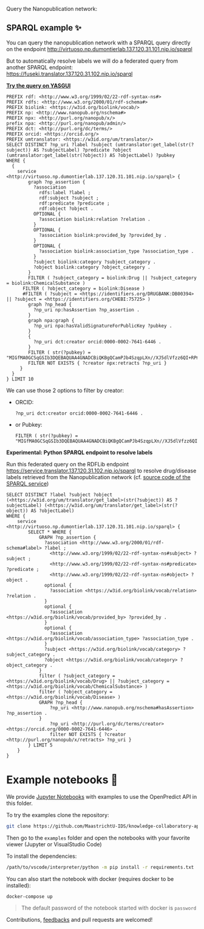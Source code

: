 Query the Nanopublication network:

## SPARQL example ✨️

You can query the nanopublication network with a SPARQL query directly on the endpoint http://virtuoso.np.dumontierlab.137.120.31.101.nip.io/sparql

But to automatically resolve labels we will do a federated query from another SPARQL endpoint: https://fuseki.translator.137.120.31.102.nip.io/sparql

**<a href="https://yasgui.triply.cc/#query=PREFIX%20rdf%3A%20%3Chttp%3A%2F%2Fwww.w3.org%2F1999%2F02%2F22-rdf-syntax-ns%23%3E%0APREFIX%20rdfs%3A%20%3Chttp%3A%2F%2Fwww.w3.org%2F2000%2F01%2Frdf-schema%23%3E%0APREFIX%20biolink%3A%20%3Chttps%3A%2F%2Fw3id.org%2Fbiolink%2Fvocab%2F%3E%0APREFIX%20np%3A%20%3Chttp%3A%2F%2Fwww.nanopub.org%2Fnschema%23%3E%0APREFIX%20npx%3A%20%3Chttp%3A%2F%2Fpurl.org%2Fnanopub%2Fx%2F%3E%0Aprefix%20npa%3A%20%3Chttp%3A%2F%2Fpurl.org%2Fnanopub%2Fadmin%2F%3E%0APREFIX%20dct%3A%20%3Chttp%3A%2F%2Fpurl.org%2Fdc%2Fterms%2F%3E%0APREFIX%20orcid%3A%20%3Chttps%3A%2F%2Forcid.org%2F%3E%0APREFIX%20umtranslator%3A%20%3Chttps%3A%2F%2Fw3id.org%2Fum%2Ftranslator%2F%3E%0ASELECT%20DISTINCT%20%3Fnp_uri%20%3Flabel%20%3Fsubject%20(umtranslator%3Aget_label(str(%3Fsubject))%20AS%20%3FsubjectLabel)%20%3Fpredicate%20%3Fobject%20(umtranslator%3Aget_label(str(%3Fobject))%20AS%20%3FobjectLabel)%20%3Fpubkey%20%0AWHERE%20%7B%0A%20%20%7B%0A%20%20%09SERVICE%20%3Chttp%3A%2F%2Fvirtuoso.np.dumontierlab.137.120.31.101.nip.io%2Fsparql%3E%20%7B%0A%20%20%20%20%20%20%20%20graph%20%3Fnp_assertion%20%7B%0A%20%20%20%20%20%20%20%20%20%20%3Fassociation%20%0A%20%20%20%20%20%20%20%20%20%20%20%20rdfs%3Alabel%20%3Flabel%20%3B%0A%20%20%20%20%20%20%20%20%20%20%20%20rdf%3Asubject%20%3Fsubject%20%3B%0A%20%20%20%20%20%20%20%20%20%20%20%20rdf%3Apredicate%20%3Fpredicate%20%3B%0A%20%20%20%20%20%20%20%20%20%20%20%20rdf%3Aobject%20%3Fobject%20.%0A%20%20%20%20%20%20%20%20%20%20OPTIONAL%20%7B%0A%20%20%20%20%20%20%20%20%20%20%20%20%3Fassociation%20biolink%3Arelation%20%3Frelation%20.%0A%20%20%20%20%20%20%20%20%20%20%7D%0A%20%20%20%20%20%20%20%20%20%20OPTIONAL%20%7B%0A%20%20%20%20%20%20%20%20%20%20%20%20%3Fassociation%20biolink%3Aprovided_by%20%3Fprovided_by%20.%0A%20%20%20%20%20%20%20%20%20%20%7D%0A%20%20%20%20%20%20%20%20%20%20OPTIONAL%20%7B%0A%20%20%20%20%20%20%20%20%20%20%20%20%3Fassociation%20biolink%3Aassociation_type%20%3Fassociation_type%20.%0A%20%20%20%20%20%20%20%20%20%20%7D%0A%20%20%20%20%20%20%20%20%20%20%3Fsubject%20biolink%3Acategory%20%3Fsubject_category%20.%0A%20%20%20%20%20%20%20%20%20%20%3Fobject%20biolink%3Acategory%20%3Fobject_category%20.%0A%20%20%20%20%20%20%20%20%7D%0A%20%20%20%20%20%20%20%20FILTER%20(%20%3Fsubject_category%20%3D%20biolink%3ADrug%20%7C%7C%20%3Fsubject_category%20%3D%20biolink%3AChemicalSubstance%20)%0A%20%20%20%20%20%20FILTER%20(%20%3Fobject_category%20%3D%20biolink%3ADisease%20)%0A%20%20%20%20%20%20%23FILTER%20(%20%3Fsubject%20%3D%20%3Chttps%3A%2F%2Fidentifiers.org%2FDRUGBANK%3ADB00394%3E%20%7C%7C%20%3Fsubject%20%3D%20%3Chttps%3A%2F%2Fidentifiers.org%2FCHEBI%3A75725%3E%20)%0A%20%20%20%20%20%20%20%20graph%20%3Fnp_head%20%7B%0A%20%20%20%20%20%20%20%20%20%20%3Fnp_uri%20np%3AhasAssertion%20%3Fnp_assertion%20.%0A%20%20%20%20%20%20%20%20%7D%0A%20%20%20%20%20%20%20%20graph%20npa%3Agraph%20%7B%0A%20%20%20%20%20%20%20%20%20%20%3Fnp_uri%20npa%3AhasValidSignatureForPublicKey%20%3Fpubkey%20.%0A%20%20%20%20%20%20%20%20%7D%0A%20%20%20%20%20%20%20%20%7B%0A%20%20%20%20%20%20%20%20%20%20%3Fnp_uri%20dct%3Acreator%20orcid%3A0000-0002-7641-6446%20.%0A%20%20%20%20%20%20%20%20%7D%0A%20%20%20%20%20%20%20%20FILTER%20(%20str(%3Fpubkey)%20%3D%20%22MIGfMA0GCSqGSIb3DQEBAQUAA4GNADCBiQKBgQCamPJb4SzqpLXn%2F%2FXJ5dlVfzz6QI%2BRPmiJTLXF%2Fby2JR7sHMKRsCQDFsYMlq8zGHghOIkjRP9dpLZUtZzUcHt3MXiFKEPo8eGzUe9p%2BJXKFC8xxkJr94z2vq6IdMf71Iu1GH8SeDAKt%2FDgYO4zNaw8VuXvxnZRewKZSA%2Bu8zWPVwIDAQAB%22)%0A%20%20%20%20%20%20%20%20FILTER%20NOT%20EXISTS%20%7B%20%3Fcreator%20npx%3Aretracts%20%3Fnp_uri%20%7D%0A%20%20%20%20%20%7D%0A%20%20%7D%0A%7D%20LIMIT%2010&endpoint=https%3A%2F%2Ffuseki.translator.137.120.31.102.nip.io%2Fsparql&requestMethod=POST&tabTitle=Query%20label%20from%20rdflib&headers=%7B%7D&contentTypeConstruct=application%2Fn-triples%2C*%2F*%3Bq%3D0.9&contentTypeSelect=application%2Fsparql-results%2Bjson%2C*%2F*%3Bq%3D0.9&outputFormat=table">Try the query on YASGUI</a>**

```SPARQL
PREFIX rdf: <http://www.w3.org/1999/02/22-rdf-syntax-ns#>
PREFIX rdfs: <http://www.w3.org/2000/01/rdf-schema#>
PREFIX biolink: <https://w3id.org/biolink/vocab/>
PREFIX np: <http://www.nanopub.org/nschema#>
PREFIX npx: <http://purl.org/nanopub/x/>
prefix npa: <http://purl.org/nanopub/admin/>
PREFIX dct: <http://purl.org/dc/terms/>
PREFIX orcid: <https://orcid.org/>
PREFIX umtranslator: <https://w3id.org/um/translator/>
SELECT DISTINCT ?np_uri ?label ?subject (umtranslator:get_label(str(?subject)) AS ?subjectLabel) ?predicate ?object (umtranslator:get_label(str(?object)) AS ?objectLabel) ?pubkey 
WHERE {
  {
  	service <http://virtuoso.np.dumontierlab.137.120.31.101.nip.io/sparql> {
        graph ?np_assertion {
          ?association 
            rdfs:label ?label ;
            rdf:subject ?subject ;
            rdf:predicate ?predicate ;
            rdf:object ?object .
          OPTIONAL {
            ?association biolink:relation ?relation .
          }
          OPTIONAL {
            ?association biolink:provided_by ?provided_by .
          }
          OPTIONAL {
            ?association biolink:association_type ?association_type .
          }
          ?subject biolink:category ?subject_category .
          ?object biolink:category ?object_category .
        }
        FILTER ( ?subject_category = biolink:Drug || ?subject_category = biolink:ChemicalSubstance )
      FILTER ( ?object_category = biolink:Disease )
      #FILTER ( ?subject = <https://identifiers.org/DRUGBANK:DB00394> || ?subject = <https://identifiers.org/CHEBI:75725> )
        graph ?np_head {
          ?np_uri np:hasAssertion ?np_assertion .
        }
        graph npa:graph {
          ?np_uri npa:hasValidSignatureForPublicKey ?pubkey .
        }
        {
          ?np_uri dct:creator orcid:0000-0002-7641-6446 .
        }
        FILTER ( str(?pubkey) = "MIGfMA0GCSqGSIb3DQEBAQUAA4GNADCBiQKBgQCamPJb4SzqpLXn//XJ5dlVfzz6QI+RPmiJTLXF/by2JR7sHMKRsCQDFsYMlq8zGHghOIkjRP9dpLZUtZzUcHt3MXiFKEPo8eGzUe9p+JXKFC8xxkJr94z2vq6IdMf71Iu1GH8SeDAKt/DgYO4zNaw8VuXvxnZRewKZSA+u8zWPVwIDAQAB")
        FILTER NOT EXISTS { ?creator npx:retracts ?np_uri }
     }
  }
} LIMIT 10
```

We can use those 2 options to filter by creator:

* ORCID:

  ```SPARQL
  ?np_uri dct:creator orcid:0000-0002-7641-6446 .
  ```

* or Pubkey:

  ```SPARQL
  FILTER ( str(?pubkey) = "MIGfMA0GCSqGSIb3DQEBAQUAA4GNADCBiQKBgQCamPJb4SzqpLXn//XJ5dlVfzz6QI+RPmiJTLXF/by2JR7sHMKRsCQDFsYMlq8zGHghOIkjRP9dpLZUtZzUcHt3MXiFKEPo8eGzUe9p+JXKFC8xxkJr94z2vq6IdMf71Iu1GH8SeDAKt/DgYO4zNaw8VuXvxnZRewKZSA+u8zWPVwIDAQAB")
  ```

**Experimental: Python SPARQL endpoint to resolve labels**

Run this federated query on the RDFLib endpoint https://service.translator.137.120.31.102.nip.io/sparql to resolve drug/disease labels retrieved from the Nanopublication network (cf. [source code of the SPARQL service](https://github.com/vemonet/translator-sparql-service))

```SPARQL
SELECT DISTINCT ?label ?subject ?object (<https://w3id.org/um/translator/get_label>(str(?subject)) AS ?subjectLabel) (<https://w3id.org/um/translator/get_label>(str(?object)) AS ?objectLabel)
WHERE {
  	service <http://virtuoso.np.dumontierlab.137.120.31.101.nip.io/sparql> {
        SELECT * WHERE {
            GRAPH ?np_assertion {
              ?association <http://www.w3.org/2000/01/rdf-schema#label> ?label ;
                <http://www.w3.org/1999/02/22-rdf-syntax-ns#subject> ?subject ;
                <http://www.w3.org/1999/02/22-rdf-syntax-ns#predicate> ?predicate ;
                <http://www.w3.org/1999/02/22-rdf-syntax-ns#object> ?object .
              optional {
                ?association <https://w3id.org/biolink/vocab/relation> ?relation .
              }
              optional {
                ?association <https://w3id.org/biolink/vocab/provided_by> ?provided_by .
              }
              optional {
                ?association <https://w3id.org/biolink/vocab/association_type> ?association_type .
              }
              ?subject <https://w3id.org/biolink/vocab/category> ?subject_category .
              ?object <https://w3id.org/biolink/vocab/category> ?object_category .
            }
            filter ( ?subject_category = <https://w3id.org/biolink/vocab/Drug> || ?subject_category = <https://w3id.org/biolink/vocab/ChemicalSubstance> )
            filter ( ?object_category = <https://w3id.org/biolink/vocab/Disease> )
            GRAPH ?np_head {
                ?np_uri <http://www.nanopub.org/nschema#hasAssertion> ?np_assertion .
            }
                ?np_uri <http://purl.org/dc/terms/creator> <https://orcid.org/0000-0002-7641-6446> .
            	filter NOT EXISTS { ?creator <http://purl.org/nanopub/x/retracts> ?np_uri }
        } LIMIT 5
  	}
}
```

# Example notebooks 📔

We provide [Jupyter Notebooks](https://jupyter.org/) with examples to use the OpenPredict API in this folder.

To try the examples clone the repository:

```bash
git clone https://github.com/MaastrichtU-IDS/knowledge-collaboratory-api.git
```

Then go to the `examples` folder and open the notebooks with your favorite viewer (Jupyter or VisualStudio Code)

To install the dependencies:

```bash
/path/to/vscode/interpreter/python -m pip install -r requirements.txt
```

You can also start the notebook with docker (requires docker to be installed):

```bash
docker-compose up
```

> The default password of the notebook started with docker is `password`

Contributions, [feedbacks](https://github.com/MaastrichtU-IDS/knowledge-collaboratory-api/issues) and pull requests are welcomed!
